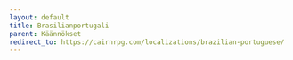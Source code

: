 ```yaml
---
layout: default
title: Brasilianportugali
parent: Käännökset
redirect_to: https://cairnrpg.com/localizations/brazilian-portuguese/
---
```

